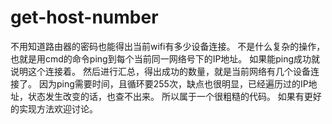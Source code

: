 # get-host-number
不用知道路由器的密码也能得出当前wifi有多少设备连接。
不是什么复杂的操作，也就是用cmd的命令ping到每个当前同一网络号下的IP地址。
如果能ping成功就说明这个连接着。
然后进行汇总，得出成功的数量，就是当前网络有几个设备连接了。
因为ping需要时间，且循环要255次，缺点也很明显，已经遍历过的IP地址，状态发生改变的话，也查不出来。
所以属于一个很粗糙的代码。
如果有更好的实现方法欢迎讨论。
